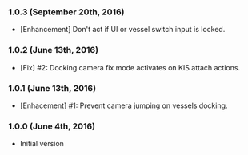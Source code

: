 ### 1.0.3 (September 20th, 2016)
- [Enhancement] Don't act if UI or vessel switch input is locked.

### 1.0.2 (June 13th, 2016)
- [Fix] #2: Docking camera fix mode activates on KIS attach actions.

### 1.0.1 (June 13th, 2016)
- [Enhacement] #1: Prevent camera jumping on vessels docking.

### 1.0.0 (June 4th, 2016)
- Initial version
